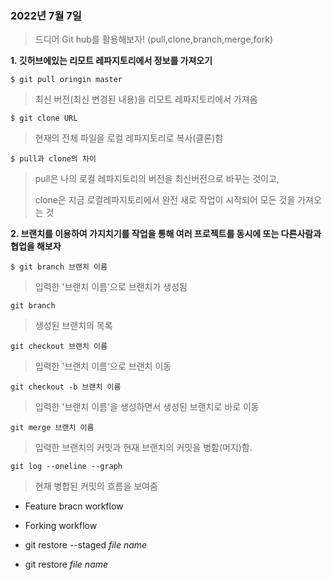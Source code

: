 ### 2022년 7월 7일

> 드디어 Git hub를 활용해보자! (pull,clone,branch,merge,fork)



**1. 깃허브에있는 리모트 레파지토리에서 정보를 가져오기**

 `$ git pull oringin master`

> 최신 버전(최신 변경된 내용)을 리모트 레파지토리에서 가져옴

`$ git clone URL`

> 현재의 전체 파일을 로컬 레파지토리로 복사(클론)함

`$ pull과 clone의 차이`

> pull은 나의 로컬 레파지토리의 버전을 최신버전으로 바꾸는 것이고,
>
> clone은 지금 로컬레파지토리에서 완전 새로 작업이 시작되어 모든 것을 가져오는 것



**2. 브랜치를 이용하여 가지치기를 작업을 통해 여러 프로젝트를 동시에 또는 다른사람과 협업을 해보자**

`$ git branch 브랜치 이름`

> 입력한 '브랜치 이름'으로 브랜치가 생성됨

`git branch`

> 생성된 브랜치의 목록

`git checkout 브랜치 이름`

> 입력한 '브랜치 이름'으로 브랜치 이동

`git checkout -b 브랜치 이름`

> 입력한 '브랜치 이름'을 생성하면서 생성된 브랜치로 바로 이동

`git merge 브랜치 이름`

> 입력한 브랜치의 커밋과 현재 브랜치의 커밋을 병함(머지)함.

`git log --oneline --graph`

>현재 병합된 커밋의 흐름을 보여줌




- Feature bracn workflow
- Forking workflow



- git restore --staged *file name*
- git restore *file name*
